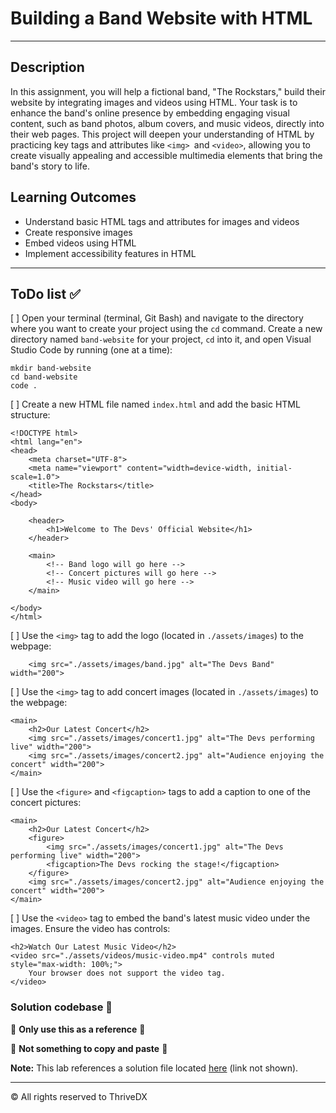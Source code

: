 # Building a Band Website with HTML

---

## Description

In this assignment, you will help a fictional band, "The Rockstars," build their website by integrating images and videos using HTML. Your task is to enhance the band's online presence by embedding engaging visual content, such as band photos, album covers, and music videos, directly into their web pages. This project will deepen your understanding of HTML by practicing key tags and attributes like `<img> `and `<video>`, allowing you to create visually appealing and accessible multimedia elements that bring the band's story to life.

## Learning Outcomes

- Understand basic HTML tags and attributes for images and videos
- Create responsive images
- Embed videos using HTML
- Implement accessibility features in HTML

---

## ToDo list ✅

[ ] Open your terminal (terminal, Git Bash) and navigate to the directory where you want to create your project using the `cd` command. Create a new directory named `band-website` for your project, `cd` into it, and open Visual Studio Code by running (one at a time):
```
mkdir band-website
cd band-website
code .
```

[ ] Create a new HTML file named `index.html` and add the basic HTML structure:
```
<!DOCTYPE html>
<html lang="en">
<head>
    <meta charset="UTF-8">
    <meta name="viewport" content="width=device-width, initial-scale=1.0">
    <title>The Rockstars</title>
</head>
<body>

    <header>
        <h1>Welcome to The Devs' Official Website</h1>
    </header>

    <main>
        <!-- Band logo will go here -->
        <!-- Concert pictures will go here -->
        <!-- Music video will go here -->
    </main>

</body>
</html>
```

[ ] Use the `<img>` tag to add the logo (located in `./assets/images`) to the webpage:
```
    <img src="./assets/images/band.jpg" alt="The Devs Band" width="200">
```

[ ]  Use the `<img>` tag to add concert images (located in `./assets/images`) to the webpage:
```
<main>
    <h2>Our Latest Concert</h2>
    <img src="./assets/images/concert1.jpg" alt="The Devs performing live" width="200">
    <img src="./assets/images/concert2.jpg" alt="Audience enjoying the concert" width="200">
</main>
```

[ ] Use the `<figure>` and `<figcaption>` tags to add a caption to one of the concert pictures:
```
<main>
    <h2>Our Latest Concert</h2>
    <figure>
        <img src="./assets/images/concert1.jpg" alt="The Devs performing live" width="200">
        <figcaption>The Devs rocking the stage!</figcaption>
    </figure>
    <img src="./assets/images/concert2.jpg" alt="Audience enjoying the concert" width="200">
</main>
```

[ ] Use the `<video>` tag to embed the band's latest music video under the images. Ensure the video has controls:
```
<h2>Watch Our Latest Music Video</h2>
<video src="./assets/videos/music-video.mp4" controls muted style="max-width: 100%;">
    Your browser does not support the video tag.
</video>
```
### Solution codebase 👀
🛑 **Only use this as a reference** 🛑

💾 **Not something to copy and paste** 💾

**Note:**  This lab references a solution file located [here](https://github.com/HackerUSA-CE/sdai-wde-d2-images-videos/tree/solution) (link not shown).


---

© All rights reserved to ThriveDX